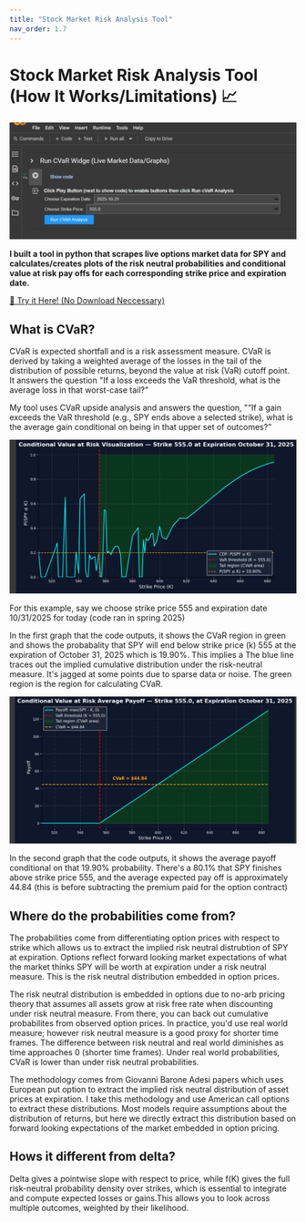 ```yaml
---
title: "Stock Market Risk Analysis Tool"
nav_order: 1.7
---
```

# **Stock Market Risk Analysis Tool (How It Works/Limitations)  📈**

![Screenshot](cvar_screenshot.png)

**I built a tool in python that scrapes live options market data for SPY and calculates/creates plots of the risk neutral probabilities and conditional value at risk pay offs for each corresponding strike price and expiration date.**

<a href="https://colab.research.google.com/drive/1FdBUBQo0pNbDS5p4-FoNMrtGmXn6fh0n?usp=sharing" class="btn btn-primary" role="button" target="_blank">🔗 Try it Here! (No Download Neccessary)</a> <br>

## **What is CVaR?**
CVaR is expected shortfall and is a risk assessment measure. CVaR is derived by taking a weighted average of the losses in the tail of the distribution of possible returns, beyond the value at risk (VaR) cutoff point. It answers the question "If a loss exceeds the VaR threshold, what is the average loss in that worst-case tail?”

My tool uses CVaR upside analysis and answers the question, "“If a gain exceeds the VaR threshold (e.g., SPY ends above a selected strike), what is the average gain conditional on being in that upper set of outcomes?”

![Screenshot](cvar_visual.png)

For this example, say we choose strike price 555 and expiration date 10/31/2025 for today (code ran in spring 2025)

In the first graph that the code outputs, it shows the CVaR region in green and shows the probabality that SPY will end below strike price (k) 555 at the expiration of October 31, 2025 which is 19.90%. This implies a The blue line traces out the implied cumulative distribution under the risk-neutral measure. It's jagged at some points due to sparse data or noise. The green region is the region for calculating CVaR.

![Screenshot](cvar_payoff.png)

In the second graph that the code outputs, it shows the average payoff conditional on that 19.90% probability. There's a 80.1% that SPY finishes above strike price 555, and the average expected pay off is approximately 44.84 (this is before subtracting the premium paid for the option contract)

## Where do the probabilities come from?

The probabilities come from differentiating option prices with respect to strike which allows us to extract the implied risk neutral distrubtion of SPY at expiration. Options reflect forward looking market expectations of what the market thinks SPY will be worth at expiration under a risk neutral measure. This is the risk neutral distribution embedded in option prices. 

The risk neutral distribution is embedded in options due to no-arb pricing theory that assumes all assets grow at risk free rate when discounting under risk neutral measure. From there, you can back out cumulative probabilites from observed option prices. In practice, you'd use real world measure; however risk neutral measure is a good proxy for shorter time frames. The difference between risk neutral and real world diminishes as time approaches 0 (shorter time frames). Under real world probabilities, CVaR is lower than under risk neutral probabilities. 

The methodology comes from Giovanni Barone Adesi papers which uses European put option to extract the implied risk neutral distribution of asset prices at expiration. I take this methodology and use American call options to extract these distributions. Most models require assumptions about the distribution of returns, but here we directly extract this distribution based on forward looking expectations of the market embedded in option pricing.

## Hows it different from delta?

Delta gives a pointwise slope with respect to price, while f(K) gives the full risk-neutral probability density over strikes, which is essential to integrate and compute expected losses or gains.This allows you to look across multiple outcomes, weighted by their likelihood. 
